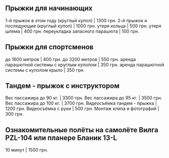 ## Прыжки для начинающих

1-й прыжок в этом году (круглый купол)   | 1300 грн.
2-й прыжок и последующие (круглый купол) | 1000 грн.
утеря кольца                             | 500 грн.
утеря шлема                              | 400 грн.
переукладка запасного парашюта           | 100 грн.

## Прыжки для спортсменов

до 1600 метров                              | 400 грн.
до 3200 метров                              | 550 грн.
аренда парашютной системы с круглым куполом | 350 грн.
аренда парашютной системы с куполом крыло   | 350 грн.

## Тандем - прыжок с инструктором

Вес пассажира до 90 кг.      | 3300 грн.
Вес пассажира до 95 кг.      | 3500 грн.
Вес пассажира до 100 кг.     | 3700 грн.
Видеосъёмка тандем - прыжка  | 1200 грн.
Видеосъёмка с руки           | 500 грн.
Монтаж клипа и фотографий    | 300 грн.

## Ознакомительные полёты на самолёте Вилга PZL-104 или планере Бланик 13-L

10 минут | 1500 грн.

